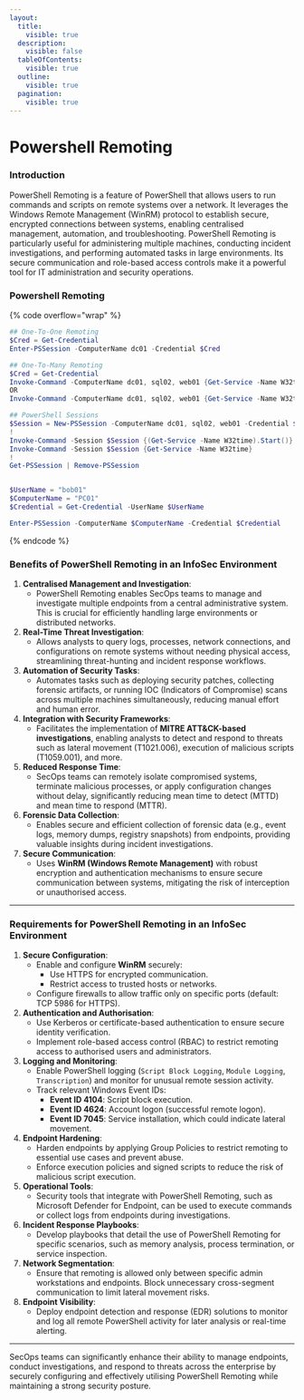 ```yaml
---
layout:
  title:
    visible: true
  description:
    visible: false
  tableOfContents:
    visible: true
  outline:
    visible: true
  pagination:
    visible: true
---
```


# Powershell Remoting

### Introduction

PowerShell Remoting is a feature of PowerShell that allows users to run commands and scripts on remote systems over a network. It leverages the Windows Remote Management (WinRM) protocol to establish secure, encrypted connections between systems, enabling centralised management, automation, and troubleshooting. PowerShell Remoting is particularly useful for administering multiple machines, conducting incident investigations, and performing automated tasks in large environments. Its secure communication and role-based access controls make it a powerful tool for IT administration and security operations.

### Powershell Remoting

{% code overflow="wrap" %}
```powershell
## One-To-One Remoting
$Cred = Get-Credential
Enter-PSSession -ComputerName dc01 -Credential $Cred

## One-To-Many Remoting
$Cred = Get-Credential
Invoke-Command -ComputerName dc01, sql02, web01 {Get-Service -Name W32time} -Credential $Cred
OR
Invoke-Command -ComputerName dc01, sql02, web01 {Get-Service -Name W32time} -Credential $Cred | Get-Member

## PowerShell Sessions
$Session = New-PSSession -ComputerName dc01, sql02, web01 -Credential $Cred
!
Invoke-Command -Session $Session {(Get-Service -Name W32time).Start()}
Invoke-Command -Session $Session {Get-Service -Name W32time}
!
Get-PSSession | Remove-PSSession


$UserName = "bob01"
$ComputerName = "PC01"
$Credential = Get-Credential -UserName $UserName

Enter-PSSession -ComputerName $ComputerName -Credential $Credential
```
{% endcode %}

### **Benefits of PowerShell Remoting in an InfoSec Environment**

1. **Centralised Management and Investigation**:
   * PowerShell Remoting enables SecOps teams to manage and investigate multiple endpoints from a central administrative system. This is crucial for efficiently handling large environments or distributed networks.
2. **Real-Time Threat Investigation**:
   * Allows analysts to query logs, processes, network connections, and configurations on remote systems without needing physical access, streamlining threat-hunting and incident response workflows.
3. **Automation of Security Tasks**:
   * Automates tasks such as deploying security patches, collecting forensic artifacts, or running IOC (Indicators of Compromise) scans across multiple machines simultaneously, reducing manual effort and human error.
4. **Integration with Security Frameworks**:
   * Facilitates the implementation of **MITRE ATT\&CK-based investigations**, enabling analysts to detect and respond to threats such as lateral movement (T1021.006), execution of malicious scripts (T1059.001), and more.
5. **Reduced Response Time**:
   * SecOps teams can remotely isolate compromised systems, terminate malicious processes, or apply configuration changes without delay, significantly reducing mean time to detect (MTTD) and mean time to respond (MTTR).
6. **Forensic Data Collection**:
   * Enables secure and efficient collection of forensic data (e.g., event logs, memory dumps, registry snapshots) from endpoints, providing valuable insights during incident investigations.
7. **Secure Communication**:
   * Uses **WinRM (Windows Remote Management)** with robust encryption and authentication mechanisms to ensure secure communication between systems, mitigating the risk of interception or unauthorised access.

***

### **Requirements for PowerShell Remoting in an InfoSec Environment**

1. **Secure Configuration**:
   * Enable and configure **WinRM** securely:
     * Use HTTPS for encrypted communication.
     * Restrict access to trusted hosts or networks.
   * Configure firewalls to allow traffic only on specific ports (default: TCP 5986 for HTTPS).
2. **Authentication and Authorisation**:
   * Use Kerberos or certificate-based authentication to ensure secure identity verification.
   * Implement role-based access control (RBAC) to restrict remoting access to authorised users and administrators.
3. **Logging and Monitoring**:
   * Enable PowerShell logging (`Script Block Logging`, `Module Logging`, `Transcription`) and monitor for unusual remote session activity.
   * Track relevant Windows Event IDs:
     * **Event ID 4104**: Script block execution.
     * **Event ID 4624**: Account logon (successful remote logon).
     * **Event ID 7045**: Service installation, which could indicate lateral movement.
4. **Endpoint Hardening**:
   * Harden endpoints by applying Group Policies to restrict remoting to essential use cases and prevent abuse.
   * Enforce execution policies and signed scripts to reduce the risk of malicious script execution.
5. **Operational Tools**:
   * Security tools that integrate with PowerShell Remoting, such as Microsoft Defender for Endpoint, can be used to execute commands or collect logs from endpoints during investigations.
6. **Incident Response Playbooks**:
   * Develop playbooks that detail the use of PowerShell Remoting for specific scenarios, such as memory analysis, process termination, or service inspection.
7. **Network Segmentation**:
   * Ensure that remoting is allowed only between specific admin workstations and endpoints. Block unnecessary cross-segment communication to limit lateral movement risks.
8. **Endpoint Visibility**:
   * Deploy endpoint detection and response (EDR) solutions to monitor and log all remote PowerShell activity for later analysis or real-time alerting.

***

SecOps teams can significantly enhance their ability to manage endpoints, conduct investigations, and respond to threats across the enterprise by securely configuring and effectively utilising PowerShell Remoting while maintaining a strong security posture.
